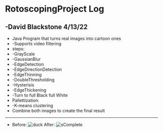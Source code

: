 # RotoscopingProject Log
-David Blackstone
4/13/22
------------------
-  Java Program that turns real images into cartoon ones
-  -Supports video filtering
- steps:
-   -GrayScale
-   -GaussianBlur
-   -EdgeDetection
-   -EdgeDirectionDetection
-   -EdgeThinning
-   -DoubleThresholding
-   -Hysterisis
-   -EdgeThickening
-   -Turn to full Black full White
-   Pallettization:
-   -K-means clustering
- Combine both images to create the final result
------------------
- Before:
![duck](https://user-images.githubusercontent.com/62959991/163188929-a5bba28f-6e2b-4eac-a600-b2bfa0b66c6d.png)
After:
![sComplete](https://user-images.githubusercontent.com/62959991/163188986-8545f79e-57fb-4f1a-9c5e-b1e633960f65.png)
